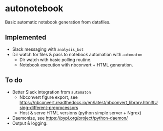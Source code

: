 # autonotebook

 Basic automatic notebook generation from datafiles.

 ## Implemented

 - Slack messaging with `analysis_bot`
 - Dir watch for files & pass to notebook automation with `automaton`
    - Dir watch with basic polling routine.
    - Notebook execution with nbconvert + HTML generation.


 ## To do

- Better Slack integration from `automaton`
  - Nbconvert figure export, see https://nbconvert.readthedocs.io/en/latest/nbconvert_library.html#Using-different-preprocessors
  - Host & serve HTML versions (python simple server + Ngrox)
- Daemonize, see https://pypi.org/project/python-daemon/
- Output & logging.
